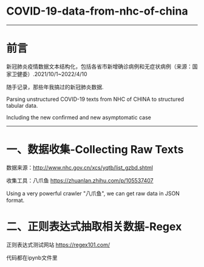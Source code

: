 # COVID-19-data-from-nhc-of-china

---

# 前言

新冠肺炎疫情数据文本结构化，包括各省市新增确诊病例和无症状病例（来源：国家卫健委）.2021/10/1~2022/4/10

随手记录，那些年我搞过的新冠肺炎数据.

Parsing unstructured COVID-19 texts from NHC of CHINA to structured tabular data.

Including the new confirmed and new asymptomatic case


---

# 一、数据收集-Collecting Raw Texts
数据来源：http://www.nhc.gov.cn/xcs/yqtb/list_gzbd.shtml

收集工具：八爪鱼 https://zhuanlan.zhihu.com/p/105537407

Using a very powerful crawler "八爪鱼", we can get raw data in JSON format. 

# 二、正则表达式抽取相关数据-Regex

正则表达式测试网站 https://regex101.com/

代码都在ipynb文件里

